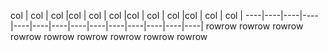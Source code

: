col | col | col |col | col | col |col | col | col |col | col | col |
----|----|----|----|----|----|----|----|----|----|----|----|----|----|
rowrow rowrow rowrow rowrow rowrow rowrow rowrow rowrow rowrow
